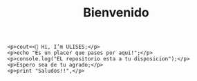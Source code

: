 
<!DOCTYPE html>
<html lang="es">

 <head>
   <meta charset="UTF-8">
   <title>Tarjeta de presentacion</title>
 </head>

 <body>
    <header>
       <h1>Bienvenido</h1>
    </header>
   
    <p>cout<<👋 Hi, I’m ULISES;</p>
    <p>echo "Es un placer que pases por aqui!";</p>
    <p>console.log("EL repositorio esta a tu disposicion");</p>
    <p>Espero sea de tu agrado;</p>
    <p>print "Saludos!!",</p>
    
 </body>
</html>
